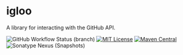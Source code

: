 # igloo

A library for interacting with the GitHub API.


![GitHub Workflow Status (branch)](https://img.shields.io/github/workflow/status/KyoriPowered/igloo/build/master) [![MIT License](https://img.shields.io/badge/license-MIT-blue)](license.txt) [![Maven Central](https://img.shields.io/maven-central/v/net.KyoriPowered/igloo?label=stable)](https://search.maven.org/search?q=g:net.KyoriPowered%20AND%20a:igloo) ![Sonatype Nexus (Snapshots)](https://img.shields.io/nexus/s/net.kyori/igloo?server=https%3A%2F%2Foss.sonatype.org)
